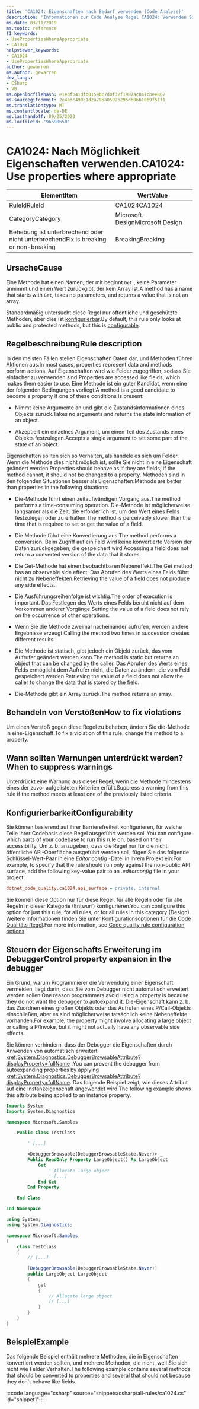 ```yaml
---
title: 'CA1024: Eigenschaften nach Bedarf verwenden (Code Analyse)'
description: 'Informationen zur Code Analyse Regel CA1024: Verwenden Sie ggf. die Eigenschaften.'
ms.date: 03/11/2019
ms.topic: reference
f1_keywords:
- UsePropertiesWhereAppropriate
- CA1024
helpviewer_keywords:
- CA1024
- UsePropertiesWhereAppropriate
author: gewarren
ms.author: gewarren
dev_langs:
- CSharp
- VB
ms.openlocfilehash: e1e3fb41dfb0159bc7d0f32f1987ac847cbee867
ms.sourcegitcommit: 2e4adc490c1d2a705a0592b295d606b10b9f51f1
ms.translationtype: MT
ms.contentlocale: de-DE
ms.lasthandoff: 09/25/2020
ms.locfileid: "96590650"
---
```

# <a name="ca1024-use-properties-where-appropriate"></a><span data-ttu-id="fe4ad-103">CA1024: Nach Möglichkeit Eigenschaften verwenden.</span><span class="sxs-lookup"><span data-stu-id="fe4ad-103">CA1024: Use properties where appropriate</span></span>

| <span data-ttu-id="fe4ad-104">Element</span><span class="sxs-lookup"><span data-stu-id="fe4ad-104">Item</span></span>                                     | <span data-ttu-id="fe4ad-105">Wert</span><span class="sxs-lookup"><span data-stu-id="fe4ad-105">Value</span></span>            |
|------------------------------------------|------------------|
| <span data-ttu-id="fe4ad-106">RuleId</span><span class="sxs-lookup"><span data-stu-id="fe4ad-106">RuleId</span></span>                                   | <span data-ttu-id="fe4ad-107">CA1024</span><span class="sxs-lookup"><span data-stu-id="fe4ad-107">CA1024</span></span>           |
| <span data-ttu-id="fe4ad-108">Category</span><span class="sxs-lookup"><span data-stu-id="fe4ad-108">Category</span></span>                                 | <span data-ttu-id="fe4ad-109">Microsoft. Design</span><span class="sxs-lookup"><span data-stu-id="fe4ad-109">Microsoft.Design</span></span> |
| <span data-ttu-id="fe4ad-110">Behebung ist unterbrechend oder nicht unterbrechend</span><span class="sxs-lookup"><span data-stu-id="fe4ad-110">Fix is breaking or non-breaking</span></span> | <span data-ttu-id="fe4ad-111">Breaking</span><span class="sxs-lookup"><span data-stu-id="fe4ad-111">Breaking</span></span>         |

## <a name="cause"></a><span data-ttu-id="fe4ad-112">Ursache</span><span class="sxs-lookup"><span data-stu-id="fe4ad-112">Cause</span></span>

<span data-ttu-id="fe4ad-113">Eine Methode hat einen Namen, der mit beginnt `Get` , keine Parameter annimmt und einen Wert zurückgibt, der kein Array ist.</span><span class="sxs-lookup"><span data-stu-id="fe4ad-113">A method has a name that starts with `Get`, takes no parameters, and returns a value that is not an array.</span></span>

<span data-ttu-id="fe4ad-114">Standardmäßig untersucht diese Regel nur öffentliche und geschützte Methoden, aber dies ist [konfigurierbar](#configurability).</span><span class="sxs-lookup"><span data-stu-id="fe4ad-114">By default, this rule only looks at public and protected methods, but this is [configurable](#configurability).</span></span>

## <a name="rule-description"></a><span data-ttu-id="fe4ad-115">Regelbeschreibung</span><span class="sxs-lookup"><span data-stu-id="fe4ad-115">Rule description</span></span>

<span data-ttu-id="fe4ad-116">In den meisten Fällen stellen Eigenschaften Daten dar, und Methoden führen Aktionen aus.</span><span class="sxs-lookup"><span data-stu-id="fe4ad-116">In most cases, properties represent data and methods perform actions.</span></span> <span data-ttu-id="fe4ad-117">Auf Eigenschaften wird wie Felder zugegriffen, sodass Sie einfacher zu verwenden sind.</span><span class="sxs-lookup"><span data-stu-id="fe4ad-117">Properties are accessed like fields, which makes them easier to use.</span></span> <span data-ttu-id="fe4ad-118">Eine Methode ist ein guter Kandidat, wenn eine der folgenden Bedingungen vorliegt:</span><span class="sxs-lookup"><span data-stu-id="fe4ad-118">A method is a good candidate to become a property if one of these conditions is present:</span></span>

- <span data-ttu-id="fe4ad-119">Nimmt keine Argumente an und gibt die Zustandsinformationen eines Objekts zurück.</span><span class="sxs-lookup"><span data-stu-id="fe4ad-119">Takes no arguments and returns the state information of an object.</span></span>

- <span data-ttu-id="fe4ad-120">Akzeptiert ein einzelnes Argument, um einen Teil des Zustands eines Objekts festzulegen.</span><span class="sxs-lookup"><span data-stu-id="fe4ad-120">Accepts a single argument to set some part of the state of an object.</span></span>

<span data-ttu-id="fe4ad-121">Eigenschaften sollten sich so Verhalten, als handele es sich um Felder. Wenn die Methode dies nicht möglich ist, sollte Sie nicht in eine Eigenschaft geändert werden.</span><span class="sxs-lookup"><span data-stu-id="fe4ad-121">Properties should behave as if they are fields; if the method cannot, it should not be changed to a property.</span></span> <span data-ttu-id="fe4ad-122">Methoden sind in den folgenden Situationen besser als Eigenschaften:</span><span class="sxs-lookup"><span data-stu-id="fe4ad-122">Methods are better than properties in the following situations:</span></span>

- <span data-ttu-id="fe4ad-123">Die-Methode führt einen zeitaufwändigen Vorgang aus.</span><span class="sxs-lookup"><span data-stu-id="fe4ad-123">The method performs a time-consuming operation.</span></span> <span data-ttu-id="fe4ad-124">Die-Methode ist möglicherweise langsamer als die Zeit, die erforderlich ist, um den Wert eines Felds festzulegen oder zu erhalten.</span><span class="sxs-lookup"><span data-stu-id="fe4ad-124">The method is perceivably slower than the time that is required to set or get the value of a field.</span></span>

- <span data-ttu-id="fe4ad-125">Die Methode führt eine Konvertierung aus.</span><span class="sxs-lookup"><span data-stu-id="fe4ad-125">The method performs a conversion.</span></span> <span data-ttu-id="fe4ad-126">Beim Zugriff auf ein Feld wird keine konvertierte Version der Daten zurückgegeben, die gespeichert wird.</span><span class="sxs-lookup"><span data-stu-id="fe4ad-126">Accessing a field does not return a converted version of the data that it stores.</span></span>

- <span data-ttu-id="fe4ad-127">Die Get-Methode hat einen beobachtbaren Nebeneffekt.</span><span class="sxs-lookup"><span data-stu-id="fe4ad-127">The Get method has an observable side effect.</span></span> <span data-ttu-id="fe4ad-128">Das Abrufen des Werts eines Felds führt nicht zu Nebeneffekten.</span><span class="sxs-lookup"><span data-stu-id="fe4ad-128">Retrieving the value of a field does not produce any side effects.</span></span>

- <span data-ttu-id="fe4ad-129">Die Ausführungsreihenfolge ist wichtig.</span><span class="sxs-lookup"><span data-stu-id="fe4ad-129">The order of execution is important.</span></span> <span data-ttu-id="fe4ad-130">Das Festlegen des Werts eines Felds beruht nicht auf dem Vorkommen anderer Vorgänge.</span><span class="sxs-lookup"><span data-stu-id="fe4ad-130">Setting the value of a field does not rely on the occurrence of other operations.</span></span>

- <span data-ttu-id="fe4ad-131">Wenn Sie die Methode zweimal nacheinander aufrufen, werden andere Ergebnisse erzeugt.</span><span class="sxs-lookup"><span data-stu-id="fe4ad-131">Calling the method two times in succession creates different results.</span></span>

- <span data-ttu-id="fe4ad-132">Die Methode ist statisch, gibt jedoch ein Objekt zurück, das vom Aufrufer geändert werden kann.</span><span class="sxs-lookup"><span data-stu-id="fe4ad-132">The method is static but returns an object that can be changed by the caller.</span></span> <span data-ttu-id="fe4ad-133">Das Abrufen des Werts eines Felds ermöglicht dem Aufrufer nicht, die Daten zu ändern, die vom Feld gespeichert werden.</span><span class="sxs-lookup"><span data-stu-id="fe4ad-133">Retrieving the value of a field does not allow the caller to change the data that is stored by the field.</span></span>

- <span data-ttu-id="fe4ad-134">Die-Methode gibt ein Array zurück.</span><span class="sxs-lookup"><span data-stu-id="fe4ad-134">The method returns an array.</span></span>

## <a name="how-to-fix-violations"></a><span data-ttu-id="fe4ad-135">Behandeln von Verstößen</span><span class="sxs-lookup"><span data-stu-id="fe4ad-135">How to fix violations</span></span>

<span data-ttu-id="fe4ad-136">Um einen Verstoß gegen diese Regel zu beheben, ändern Sie die-Methode in eine-Eigenschaft.</span><span class="sxs-lookup"><span data-stu-id="fe4ad-136">To fix a violation of this rule, change the method to a property.</span></span>

## <a name="when-to-suppress-warnings"></a><span data-ttu-id="fe4ad-137">Wann sollten Warnungen unterdrückt werden?</span><span class="sxs-lookup"><span data-stu-id="fe4ad-137">When to suppress warnings</span></span>

<span data-ttu-id="fe4ad-138">Unterdrückt eine Warnung aus dieser Regel, wenn die Methode mindestens eines der zuvor aufgelisteten Kriterien erfüllt.</span><span class="sxs-lookup"><span data-stu-id="fe4ad-138">Suppress a warning from this rule if the method meets at least one of the previously listed criteria.</span></span>

## <a name="configurability"></a><span data-ttu-id="fe4ad-139">Konfigurierbarkeit</span><span class="sxs-lookup"><span data-stu-id="fe4ad-139">Configurability</span></span>

<span data-ttu-id="fe4ad-140">Sie können basierend auf ihrer Barrierefreiheit konfigurieren, für welche Teile Ihrer Codebasis diese Regel ausgeführt werden soll.</span><span class="sxs-lookup"><span data-stu-id="fe4ad-140">You can configure which parts of your codebase to run this rule on, based on their accessibility.</span></span> <span data-ttu-id="fe4ad-141">Um z. b. anzugeben, dass die Regel nur für die nicht öffentliche API-Oberfläche ausgeführt werden soll, fügen Sie das folgende Schlüssel-Wert-Paar in eine *Editor config* -Datei in Ihrem Projekt ein:</span><span class="sxs-lookup"><span data-stu-id="fe4ad-141">For example, to specify that the rule should run only against the non-public API surface, add the following key-value pair to an *.editorconfig* file in your project:</span></span>

```ini
dotnet_code_quality.ca1024.api_surface = private, internal
```

<span data-ttu-id="fe4ad-142">Sie können diese Option nur für diese Regel, für alle Regeln oder für alle Regeln in dieser Kategorie (Entwurf) konfigurieren.</span><span class="sxs-lookup"><span data-stu-id="fe4ad-142">You can configure this option for just this rule, for all rules, or for all rules in this category (Design).</span></span> <span data-ttu-id="fe4ad-143">Weitere Informationen finden Sie unter [Konfigurationsoptionen für die Code Qualitäts Regel](../code-quality-rule-options.md).</span><span class="sxs-lookup"><span data-stu-id="fe4ad-143">For more information, see [Code quality rule configuration options](../code-quality-rule-options.md).</span></span>

## <a name="control-property-expansion-in-the-debugger"></a><span data-ttu-id="fe4ad-144">Steuern der Eigenschafts Erweiterung im Debugger</span><span class="sxs-lookup"><span data-stu-id="fe4ad-144">Control property expansion in the debugger</span></span>

<span data-ttu-id="fe4ad-145">Ein Grund, warum Programmierer die Verwendung einer Eigenschaft vermeiden, liegt darin, dass Sie vom Debugger nicht automatisch erweitert werden sollen.</span><span class="sxs-lookup"><span data-stu-id="fe4ad-145">One reason programmers avoid using a property is because they do not want the debugger to autoexpand it.</span></span> <span data-ttu-id="fe4ad-146">Die-Eigenschaft kann z. b. das Zuordnen eines großen Objekts oder das Aufrufen eines P/Call-Objekts einschließen, aber es sind möglicherweise tatsächlich keine Nebeneffekte vorhanden.</span><span class="sxs-lookup"><span data-stu-id="fe4ad-146">For example, the property might involve allocating a large object or calling a P/Invoke, but it might not actually have any observable side effects.</span></span>

<span data-ttu-id="fe4ad-147">Sie können verhindern, dass der Debugger die Eigenschaften durch Anwenden von automatisch erweitert <xref:System.Diagnostics.DebuggerBrowsableAttribute?displayProperty=fullName> .</span><span class="sxs-lookup"><span data-stu-id="fe4ad-147">You can prevent the debugger from autoexpanding properties by applying <xref:System.Diagnostics.DebuggerBrowsableAttribute?displayProperty=fullName>.</span></span> <span data-ttu-id="fe4ad-148">Das folgende Beispiel zeigt, wie dieses Attribut auf eine Instanzeigenschaft angewendet wird.</span><span class="sxs-lookup"><span data-stu-id="fe4ad-148">The following example shows this attribute being applied to an instance property.</span></span>

```vb
Imports System
Imports System.Diagnostics

Namespace Microsoft.Samples

    Public Class TestClass

        ' [...]

        <DebuggerBrowsable(DebuggerBrowsableState.Never)> _
        Public ReadOnly Property LargeObject() As LargeObject
            Get
                ' Allocate large object
                ' [...]
            End Get
        End Property

    End Class

End Namespace
```

```csharp
using System;
using System.Diagnostics;

namespace Microsoft.Samples
{
    class TestClass
    {
        // [...]

        [DebuggerBrowsable(DebuggerBrowsableState.Never)]
        public LargeObject LargeObject
        {
            get
            {
                // Allocate large object
                // [...]
            }
        }
    }
}
```

## <a name="example"></a><span data-ttu-id="fe4ad-149">Beispiel</span><span class="sxs-lookup"><span data-stu-id="fe4ad-149">Example</span></span>

<span data-ttu-id="fe4ad-150">Das folgende Beispiel enthält mehrere Methoden, die in Eigenschaften konvertiert werden sollten, und mehrere Methoden, die nicht, weil Sie sich nicht wie Felder Verhalten.</span><span class="sxs-lookup"><span data-stu-id="fe4ad-150">The following example contains several methods that should be converted to properties and several that should not because they don't behave like fields.</span></span>

:::code language="csharp" source="snippets/csharp/all-rules/ca1024.cs" id="snippet1":::
